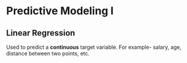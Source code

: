 # Predictive Modeling I

## Linear Regression
Used to predict a **continuous** target variable. For example- salary, age, distance between two points, etc.
